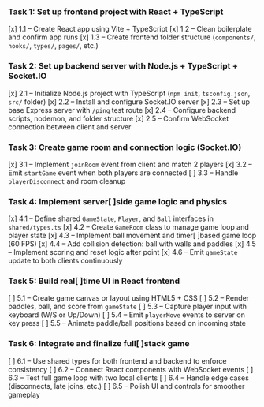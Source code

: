 ### Task 1: Set up frontend project with React + TypeScript

[x] 1.1 – Create React app using Vite + TypeScript
[x] 1.2 – Clean boilerplate and confirm app runs
[x] 1.3 – Create frontend folder structure (`components/`, `hooks/`, `types/`, `pages/`, etc.)

### Task 2: Set up backend server with Node.js + TypeScript + Socket.IO

[x] 2.1 – Initialize Node.js project with TypeScript (`npm init`, `tsconfig.json`, `src/` folder)
[x] 2.2 – Install and configure Socket.IO server
[x] 2.3 – Set up base Express server with `/ping` test route
[x] 2.4 – Configure backend scripts, nodemon, and folder structure
[x] 2.5 – Confirm WebSocket connection between client and server

### Task 3: Create game room and connection logic (Socket.IO)

[x] 3.1 – Implement `joinRoom` event from client and match 2 players
[x] 3.2 – Emit `startGame` event when both players are connected
[ ] 3.3 – Handle `playerDisconnect` and room cleanup

### Task 4: Implement server[ ]side game logic and physics

[x] 4.1 – Define shared `GameState`, `Player`, and `Ball` interfaces in `shared/types.ts`
[x] 4.2 – Create `GameRoom` class to manage game loop and player state
[x] 4.3 – Implement ball movement and timer[ ]based game loop (60 FPS)
[x] 4.4 – Add collision detection: ball with walls and paddles
[x] 4.5 – Implement scoring and reset logic after point
[x] 4.6 – Emit `gameState` update to both clients continuously

### Task 5: Build real[ ]time UI in React frontend

[ ] 5.1 – Create game canvas or layout using HTML5 + CSS
[ ] 5.2 – Render paddles, ball, and score from `gameState`
[ ] 5.3 – Capture player input with keyboard (W/S or Up/Down)
[ ] 5.4 – Emit `playerMove` events to server on key press
[ ] 5.5 – Animate paddle/ball positions based on incoming state

### Task 6: Integrate and finalize full[ ]stack game

[ ] 6.1 – Use shared types for both frontend and backend to enforce consistency
[ ] 6.2 – Connect React components with WebSocket events
[ ] 6.3 – Test full game loop with two local clients
[ ] 6.4 – Handle edge cases (disconnects, late joins, etc.)
[ ] 6.5 – Polish UI and controls for smoother gameplay
